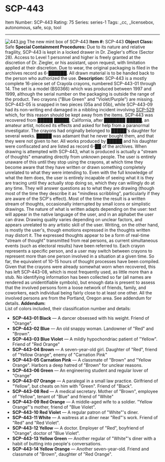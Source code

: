 # SCP-443
Item Number: SCP-443
Rating: 75
Series: series-1
Tags: _cc, _licensebox, autonomous, safe, scp, tool

---

![443.jpg](https://scp-wiki.wdfiles.com/local--files/scp-443/443.jpg)
The new mint box of SCP-443
**Item #:** SCP-443
**Object Class:** Safe
**Special Containment Procedures:** Due to its nature and relative fragility, SCP-443 is kept in a locked drawer in Dr. Ziegler's office (Sector 28). Access to Level 1 personnel and higher is freely granted at the discretion of Dr. Ziegler, or his assistant, upon request, with limitation applied at their discretion. Due to wear, the original packaging is filed in the archives record as 6-██████. All drawn material is to be handed back to the person who authorized the use.
**Description:** SCP-443 is a mostly complete 16-piece set of Crayola crayons, numbered SCP-443-01 through 14. The set is a model (BS0366) which was produced between 1997 and 1999, although the serial number on the packaging is outside the range of the product. Two crayons ("Blue Green" and "Violet/Purple") are missing. SCP-443-05 is snapped in two pieces (05a and 05b), while SCP-443-09 had its non-writing end damaged in a nibbling incident involving [SCP-529](/scp-529) which, for this reason should be kept away from the items.
SCP-443 was recovered from █████ █████, California, after ███████ █████, an amateur artist, noticed its effects and asked for help from a paranormal investigator. The crayons had originally belonged to █████'s daughter for several weeks. █████ was adamant that he never bought them, and that they were not given to her. All works produced by █████ and his daughter were confiscated and are listed as record 6-██ of the archives.
When drawing is attempted with SCP-443, what is produced is actually a "stream of thoughts" emanating directly from unknown people. The user is entirely unaware of this until they stop using the crayons, at which time they become aware that they have written or drawn something completely unrelated to what they were intending to. Even with the full knowledge of what the item does, the user is entirely incapable of seeing what it is they are tracing until they actually stop doing so, which they can willingly do at any time. They will answer questions as to what they are drawing (though most of the time they describe it as "mindless scribbling", particularly if they are aware of the SCP's effect).
Most of the time the result is a written stream of thoughts, occasionally interrupted by small icons or simplistic drawings. The nature of what is written adapts depending on the user: text will appear in the native language of the user, and in an alphabet the user can draw. Drawing quality varies depending on unclear factors, and appears unrelated to any artistic skill of the user. Writing, on the other hand, is mostly the user's, though emotions expressed in the thoughts written may distort it.
The expressed thoughts appear to be a form of real-time "stream of thought" transmitted from real persons, as current simultaneous events (such as electoral results) have been referred to. Each crayon represents a specific person, and a user may switch between crayons to represent more than one person involved in a situation at a given time. So far, the equivalent of 10-15 hours of thought processes have been compiled. Given that the crayons were already somewhat worn when recovered, this has left SCP-443-08, which is most frequently used, as little more than a stub.
No identifying information has been collected so far (all names are rendered as unidentifiable symbols), but enough data is present to assess that the involved persons form a loose network of friends, family, and coworkers, each individual being fairly close to at least one other. All the involved persons are from the Portland, Oregon area. See addendum for details.
**Addendum:**  
List of colors included, their classification number and details:
  * **SCP-443-01 Black** — A dancer obsessed with his weight. Friend of "Orange".
  * **SCP-443-02 Blue** — An old snappy woman. Landowner of "Red" and "Brown".
  * **SCP-443-03 Blue Violet** — A mildly hypochondriac patient of "Yellow". Friend of "Red Orange"
  * **SCP-443-04 Brown** — A seven-year-old girl. Daughter of "Red", friend of "Yellow Orange", enemy of "Carnation Pink"
  * **SCP-443-05 Carnation Pink** — A classmate of "Brown" and "Yellow Orange". Harbors a deep hatred of "Brown" for unclear reasons.
  * **SCP-443-06 Green** — An engineering student and regular lover of "Orange"
  * **SCP-443-07 Orange** — A paralegal in a small law practice. Girlfriend of "Yellow", but cheats on him with "Green". Friend of "Black".
  * **SCP-443-08 Red** — A medical secretary. Mother of "Brown", employee of "Yellow", tenant of "Blue" and friend of "White"
  * **SCP-443-09 Red Orange** — A middle-aged wife to a soldier. "Yellow Orange"'s mother, friend of "Blue Violet".
  * **SCP-443-10 Red Violet** — A regular patron of "White"'s diner.
  * **SCP-443-11 White** — A waitress at a diner near "Red"'s work. Friend of "Red" and "Red Violet".
  * **SCP-443-12 Yellow** — A doctor. Employer of "Red", boyfriend of "Orange", doctor of "Blue Violet".
  * **SCP-443-13 Yellow Green** — Another regular of "White"'s diner with a habit of butting into people's conversations.
  * **SCP-443-14 Yellow Orange** — Another seven-year-old. Friend and classmate of "Brown", daughter of "Red Orange".